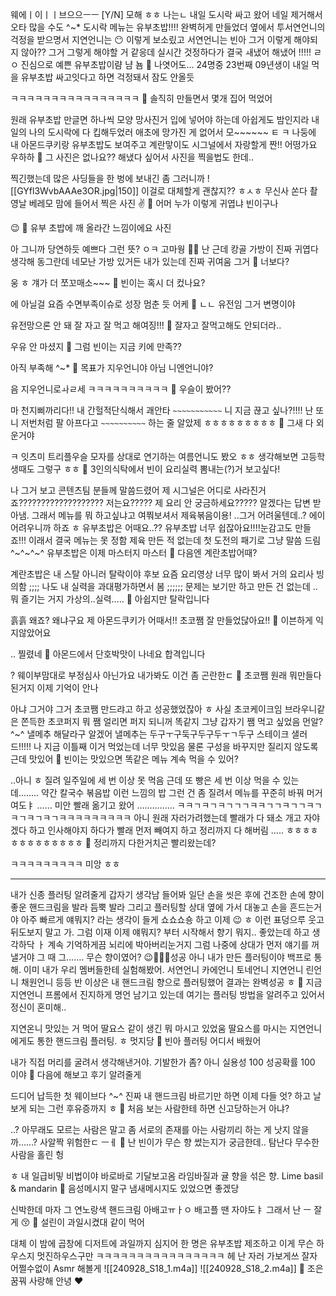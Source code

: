 웨에ㅣ이ㅣㅣ브으으ㅡㅡ
[Y/N]  모해
ㅎㅎ
나는ㄴ
내일 도시락 싸고 왔어
네일 제거해서
오타 많을 수도
^~*
도시락 메뉴는
유부초밥!!!!
완벽허게 만들었더
옆에서 투서연언니의 걱정을 받으명서
지연언니는 😶 이렇게 보소맀고
서연언니는 빈아 그거 이렇게 해야되지 않아?? 그거 그렇게 해야할 거 같응데
실시간 것정하다가
결국 ㅙ냈어
해냈어
!!!!!
ㄹㅇ
진심으로
예쁜
유부초밥이럄
냠
뇸
🫧 나엿어도… 24명중 23번째 09년생이 내일 먹을 유부초밥 싸고잇다고 하면 걱정돼서 잠도 안올듯

ㅋㅋㅋㅋㅋㅋㅋㅋㅋㅋㅋㅋㅋㅋㅋㅋ
🫧 솔직히 만들면서 몇개 집어 먹었어

원래 유부초밥 만글면 하나씩 모양 망사진거 입에 넣어야 하는데
아쉽게도 밤인지라
내일의 나의 도시락에
다 킵해두었러
애초에 망가진 게 없어서 모~~~~~~
ㅌ
ㅋ
나둥에 내 아몬드쿠키랑
유부초밥도 보여주고
계란맣이도
시그널에서 자랑할게
짠!!
어떵가요
우하하
🫧 그 사진은 없나요?? 해냈다 싶어서 사진을 찍을법도 한데..

찍긴했는데
많은 사딩들을 한 벙에 보내긴 좀 그러니까
![[GYfl3WvbAAAe3OR.jpg|150]]
이걸로 대체할게
괜찮지??
ㅎㅅㅎ
무신사 쏜다 촬영날
베레모 맘에 들어서 찍은 사진
✌️
🫧 어머 누가 이렇게 귀엽냐 빈이구나

😉
🫧 유부 초밥에 깨 올라간 느낌이에요 사진

아 그니까
당연하듯 예쁘다 그런 뜻?
ㅇㅋ
고마웡
🫶🏻
난 근데
캉골
가방이 진짜
귀엽다 생각해
동그란데 네모난 가방 있거든
내가 있는데
진짜 귀여움 그거
🫧 너보다?

웅 ㅎ
걔가 더 쪼꼬매소~~~
🫧 빈이는 혹시 더 컸나요?

에
아닐걸
요즘 수면부족이슈로
성장 멈춘 듯
어케
🫧 ㄴㄴ 유전임 그거 변명이야

유전망으론 안 돼
잘 자고 잘 먹고 해여징!!!
🫧 잘자고 잘먹고해도 안되더라..

우유 안 마셨지
🫧 그럼 빈이는 지금 키에 만족??

아직
부족해
^~*
🫧 목표가 지우언니야 아님 니엔언니야?

음
지우언니로ㅘㄹ세
ㅋㅋㅋㅋㅋㅋㅋㅋㅋㅋ
🫧 우슬이 봤어??

마
천지삐까리다!!
내 간헐적단식해서
괘안타 `~~~~~~~~~~~` 
니 지금 끊고 싶나?!!!!
난 또 니 저번처럼
팔 아프다고 `~~~~~~~~~~`
하는 줄 알았제
ㅎㅎㅎㅎㅎㅎㅎㅎㅎ
🫧 그새 다 외운거야

ㅋ
잇츠미
트리플우슬
모자를 상대로 연기하는 여름언니도 봤오
ㅎㅎ
생각해보면
고등학생때도 그렇구
ㅎㅎ
🫧 3인의식탁에서 빈이 요리실력 뽐내는(?)거 보고싶다!

나 그거 보고
콘텐츠팀 분들께
말씀드렸어
제 시그널은 어디로 사라진거죠??????????????????? 저는요????? 제 요리 안 궁금하세요?????
알겠다는 답변 받아냄.
그래서
메뉴를 뭐 하고싶냐고
여쭤보셔서
제육볶음이용!
..그거 어려울텐데..?
에이 어려우니까 하죠 ㅎ
유부초밥은 어때요..??
유부초밥 너무 쉽잖아요!!!!눈감고도 만들죠!!!
이래서 결국 메뉴는 못 정함
제육 만든 적 없는데
첫 도전의 패기로
그냥 말씀 드림
^~^~^~^
유부초밥은 이제
마스터지 마스터
🫧 다음엔 계란초밥어때?

계란초밥은 내 스탈 아니러
탈락이야 후보
요즘 요리영상 너무 많이 봐서
거의 요리사 빙의함
;;;;
나도 내 실력을
과대평가하면서 봄
;;;;;;
문제는 보기만 하고 만든 건 없는데
..
뭐 즐기는 거지
가상의..실력…..
🫧 아쉽지만 탈락입니다

흙흙
왜죠?
왜냐구요
제 아몬드쿠키가 어때서!!
초코쨈 잘 만들었닪아요!!
🫧 이븐하게 익지않았어요

.. 찔렸네
🫧 아몬드에서 단호박맛이 나네요 합격입니다

? 웨이부맘대로 부정심사 아닌가요
내가봐도 이건 좀
곤란한ㄷ
🫧 초코쨈 원래 뭐만들다 된거지 이제 기억이 안나

아냐 그거야 그거
초코쨈 만드랴고 하고 성공했었잖아
ㅎ
사실 초코케이크임 브라우니같은 쫀득한 초코퍼지
뭐 쨈 얼리면
퍼지 되니꺼
똑같지
그냥 갑자기
쨈 먹고 싶었음
먼알?
^~^
낼메추 해달라구
알겠어
낼메추는
두구ㅜ구둑구두구두ㅜㄱ두구
스테이크 샐러드!!!!!
나 지금 이틀째 이거 먹었는데
너무 맛있음
물론 구성을 바꾸지만
질리지 않도록
근데 맛있어
🫧 빈이는 맛있으면 똑같은 메뉴 계속 먹을 수 있어?

..아니 ㅎ
질려
일주일에 세 번 이상 못 먹음
근데 또 빵은 세 번 이상 먹을 수 있는데……..
약간
칼국수 볶음밥 이런 느낌의 밥
그런 건
좀 질려서
메뉴를 꾸준히 바꿔 머거여도ㅑ
……
미안 빨래 옮기고 왔어
……………
ㅋㅋㄱㅋㄱㅋㄱㄱㄱㅋㅋㄱㄱㅋㄱㄱㅋㄱㅋㄱㅋㄱㅋㄱㅋㅋㅋㅋㅋㅋㅋㅋㅋ
아니 원래 자러가려했는데
빨래가 다 돼소 개고 자야겠다 하고
인사해야지 하다가
빨래 먼저 빼여지 하고
정리까지 다 해버림
…..
ㅎㅎㅎㅎㅎㅎㅎㅎㅎㅎㅎㅎㅎ
🫧 정리까지 다한거치곤 빨리왔는데?

ㅋㅋㅋㅋㅋㅋㅋㅋㅋ
미앙 ㅎㅎ
___
내가
신종 플러팅 알려줄게
갑자기 생각남
들어봐
일단 손을 씻은 후에
건조한 손에
향이 좋운 핸드크림을 발라
듬뿍 발라
그리고 플러팅할 상대 옆에 가서
대놓고 손을 흔드는거야
아주 빠르게
얘뭐지? 라는 생각이 들게
쇼쇼쇼숑
하고 이제
😉 ㅎ
이런 표덩으루 웃고
뒤도보지 말고 가.
그럼 이재
이제
얘뭐지? 부터 시작해서
향기 뭐지.. 좋았는데
하고 생각하닥
ㅏ
계속
기억하게끔
뇌리에
박아버리눈거지
그럼 나중에 상대가 먼저
얘기를 꺼낼거야
그 때 그……. 무슨 향이였어?
😉🌸🌸🌸성공
아니 내가 만든 플러팅이야
백프로 통해.
이미 내가
우리 멤버들한테 실험해봤어.
서연언니 카에언니 토네언니 지연언니 린언니 채원언니 등등
반 이상은
내 핸드크림 향으로 플러팅했어
결과는
완벽성공 ㅎ
🫧 지금 지연언니 프롬에서 진지하게 명언 남기고 있는데 여기는 플러팅 방법을 알려주고 있어서 정신이 혼미해..

지연온니 맛있는 거 먹어
딸요스 같이 생긴
뭐 마시고 있었움
딸요스를 마시는 지연언니에게도 통한 핸드크림 플러팅.
ㅎ
멋지당
🫧 빈아 플러팅 어디서 배웠어

내가 직접
머리를 굴려서
생각해낸거야.
기발한가 좀?
아니
실용성 100
성공확률 100
이야
🫧 다음에 해보고 후기 알려줄게

드디어 납득한 첫 웨이브다
^~^
진짜 내 핸드크림 바르기만 하면 이제
다들
엇? 하고 날 보게 되는
그런 후유증까지 ㅎ
🫧 처음 보는 사람한테 하면 신고당하는거 아냐?

..? 아무래도 모르는 사람은 말고
좀 서로의 존재를 아는 사람끼리 하는 게 낫지 않을까……?
사알짝 위험한ㄷ ㅡㅔ
🫧 난 빈이가 무슨 향 썼는지가 궁금한데.. 탐난다
무수한 사람을 홀린 헝

ㅎ
내 일급비밓
비법이야
바로바로
기달보고옴
라임바질과
귤 향을 섞은
향.
Lime basil & mandarin
🫧 음성메시지 말구 냄새메시지도 있었으면 좋겠당

신박한데
마자 그 연노랑색 핸드크림
아배고ㅠㅏㅇ
배고플 땐
자야도ㅑ
그래서 난 ㅡ
잘게
😚
🫧 설린이 과일시켰대 같이 먹어

대체 이 밤에
곱창에 디저트에 과일까지
심지어 한 명은 유부초밥 제조하고
이게 무슨 하우스지
멋진하우스구만
ㅋㅋㅋㅋㅋㅋㅋㅋㅋㅋㅋㅋㅋㅋㅋㅋ
헤
난 자러 가보게쓰
잘자
어쩔수없이
Asmr
해볼게
![[240928_S18_1.m4a]]
![[240928_S18_2.m4a]]
🤍
조은꿈꿔
사랑해
안녕
❤️
